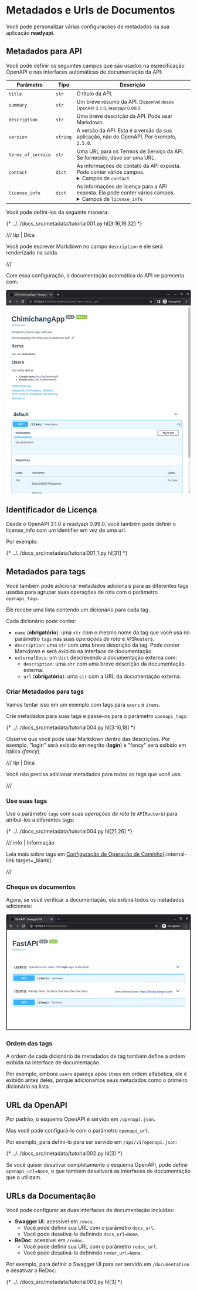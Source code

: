 # Metadados e Urls de Documentos

Você pode personalizar várias configurações de metadados na sua aplicação **readyapi**.

## Metadados para API

Você pode definir os seguintes campos que são usados na especificação OpenAPI e nas interfaces automáticas de documentação da API:

| Parâmetro | Tipo | Descrição |
|------------|------|-------------|
| `title` | `str` | O título da API. |
| `summary` | `str` | Um breve resumo da API. <small>Disponível desde OpenAPI 3.1.0, readyapi 0.99.0.</small> |
| `description` | `str` | Uma breve descrição da API. Pode usar Markdown. |
| `version` | `string` | A versão da API. Esta é a versão da sua aplicação, não do OpenAPI. Por exemplo, `2.5.0`. |
| `terms_of_service` | `str` | Uma URL para os Termos de Serviço da API. Se fornecido, deve ser uma URL. |
| `contact` | `dict` | As informações de contato da API exposta. Pode conter vários campos. <details><summary>Campos de <code>contact</code></summary><table><thead><tr><th>Parâmetro</th><th>Tipo</th><th>Descrição</th></tr></thead><tbody><tr><td><code>name</code></td><td><code>str</code></td><td>O nome identificador da pessoa/organização de contato.</td></tr><tr><td><code>url</code></td><td><code>str</code></td><td>A URL que aponta para as informações de contato. DEVE estar no formato de uma URL.</td></tr><tr><td><code>email</code></td><td><code>str</code></td><td>O endereço de e-mail da pessoa/organização de contato. DEVE estar no formato de um endereço de e-mail.</td></tr></tbody></table></details> |
| `license_info` | `dict` | As informações de licença para a API exposta. Ela pode conter vários campos. <details><summary>Campos de <code>license_info</code></summary><table><thead><tr><th>Parâmetro</th><th>Tipo</th><th>Descrição</th></tr></thead><tbody><tr><td><code>name</code></td><td><code>str</code></td><td><strong>OBRIGATÓRIO</strong> (se um <code>license_info</code> for definido). O nome da licença usada para a API.</td></tr><tr><td><code>identifier</code></td><td><code>str</code></td><td>Uma expressão de licença <a href="https://spdx.org/licenses/" class="external-link" target="_blank">SPDX</a> para a API. O campo <code>identifier</code> é mutuamente exclusivo do campo <code>url</code>. <small>Disponível desde OpenAPI 3.1.0, readyapi 0.99.0.</small></td></tr><tr><td><code>url</code></td><td><code>str</code></td><td>Uma URL para a licença usada para a API. DEVE estar no formato de uma URL.</td></tr></tbody></table></details> |

Você pode defini-los da seguinte maneira:

{* ../../docs_src/metadata/tutorial001.py hl[3:16,19:32] *}

/// tip | Dica

Você pode escrever Markdown no campo `description` e ele será renderizado na saída.

///

Com essa configuração, a documentação automática da API se pareceria com:

<img src="/img/tutorial/metadata/image01.png">

## Identificador de Licença

Desde o OpenAPI 3.1.0 e readyapi 0.99.0, você também pode definir o license_info com um identifier em vez de uma url.

Por exemplo:

{* ../../docs_src/metadata/tutorial001_1.py hl[31] *}

## Metadados para tags

Você também pode adicionar metadados adicionais para as diferentes tags usadas para agrupar suas operações de rota com o parâmetro `openapi_tags`.

Ele recebe uma lista contendo um dicionário para cada tag.

Cada dicionário pode conter:

* `name` (**obrigatório**): uma `str` com o mesmo nome da tag que você usa no parâmetro `tags` nas suas *operações de rota* e `APIRouter`s.
* `description`: uma `str` com uma breve descrição da tag. Pode conter Markdown e será exibido na interface de documentação.
* `externalDocs`: um `dict` descrevendo a documentação externa com:
    * `description`: uma `str` com uma breve descrição da documentação externa.
    * `url` (**obrigatório**): uma `str` com a URL da documentação externa.

### Criar Metadados para tags

Vamos tentar isso em um exemplo com tags para `users` e `items`.

Crie metadados para suas tags e passe-os para o parâmetro `openapi_tags`:

{* ../../docs_src/metadata/tutorial004.py hl[3:16,18] *}

Observe que você pode usar Markdown dentro das descrições. Por exemplo, "login" será exibido em negrito (**login**) e "fancy" será exibido em itálico (_fancy_).

/// tip | Dica

Você não precisa adicionar metadados para todas as tags que você usa.

///

### Use suas tags

Use o parâmetro `tags` com suas *operações de rota* (e `APIRouter`s) para atribuí-los a diferentes tags:

{* ../../docs_src/metadata/tutorial004.py hl[21,26] *}

/// info  | Informação

Leia mais sobre tags em [Configuração de Operação de Caminho](path-operation-configuration.md#tags){.internal-link target=_blank}.

///

### Cheque os documentos

Agora, se você verificar a documentação, ela exibirá todos os metadados adicionais:

<img src="/img/tutorial/metadata/image02.png">

### Ordem das tags

A ordem de cada dicionário de metadados de tag também define a ordem exibida na interface de documentação.

Por exemplo, embora `users` apareça após `items` em ordem alfabética, ele é exibido antes deles, porque adicionamos seus metadados como o primeiro dicionário na lista.

## URL da OpenAPI

Por padrão, o esquema OpenAPI é servido em `/openapi.json`.

Mas você pode configurá-lo com o parâmetro `openapi_url`.

Por exemplo, para defini-lo para ser servido em `/api/v1/openapi.json`:

{* ../../docs_src/metadata/tutorial002.py hl[3] *}

Se você quiser desativar completamente o esquema OpenAPI, pode definir `openapi_url=None`, o que também desativará as interfaces de documentação que o utilizam.

## URLs da Documentação

Você pode configurar as duas interfaces de documentação incluídas:

* **Swagger UI**: acessível em `/docs`.
    * Você pode definir sua URL com o parâmetro `docs_url`.
    * Você pode desativá-la definindo `docs_url=None`.
* **ReDoc**: acessível em `/redoc`.
    * Você pode definir sua URL com o parâmetro `redoc_url`.
    * Você pode desativá-la definindo `redoc_url=None`.

Por exemplo, para definir o Swagger UI para ser servido em `/documentation` e desativar o ReDoc:

{* ../../docs_src/metadata/tutorial003.py hl[3] *}
